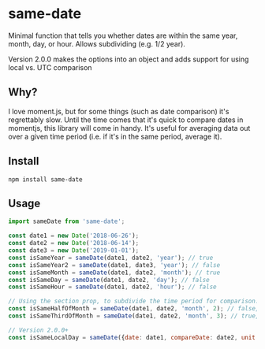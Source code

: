 # same-date
Minimal function that tells you whether dates are within the same year, month, day, or hour. Allows subdividing (e.g. 1/2 year).

Version 2.0.0 makes the options into an object and adds support for using local vs. UTC comparison

## Why?
I love moment.js, but for some things (such as date comparison) it's regrettably slow. Until the time comes that it's quick to compare dates in momentjs, this library will come in handy. It's useful for averaging data out over a given time period (i.e. if it's in the same period, average it).

## Install
```
npm install same-date
```

## Usage
```javascript
import sameDate from 'same-date';

const date1 = new Date('2018-06-26');
const date2 = new Date('2018-06-14');
const date3 = new Date('2019-01-01');
const isSameYear = sameDate(date1, date2, 'year'); // true
const isSameYear2 = sameDate(date1, date3, 'year'); // false
const isSameMonth = sameDate(date1, date2, 'month'); // true
const isSameDay = sameDate(date1, date2, 'day'); // false
const isSameHour = sameDate(date1, date2, 'hour'); // false

// Using the section prop, to subdivide the time period for comparison.
const isSameHalfOfMonth = sameDate(date1, date2, 'month', 2); // false, different halves of the month
const isSameThirdOfMonth = sameDate(date1, date2, 'month', 3); // true, same third of the month

// Version 2.0.0+
const isSameLocalDay = sameDate({date: date1, compareDate: date2, unit: 'day', sections: 1, local: true});
```